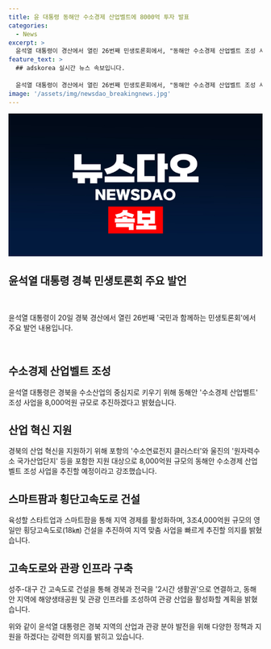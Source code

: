 ```yaml
---
title: 윤 대통령 동해안 수소경제 산업벨트에 8000억 투자 발표
categories:
  - News
excerpt: >
  윤석열 대통령이 경산에서 열린 26번째 민생토론회에서, "동해안 수소경제 산업벨트 조성 사업을 통해 경북을 수소산업의 허브로 키우겠다"고 밝혔다. 이를 통해 영일만 횡단고속도로 건설과 경북-대구 통합을 지원하겠다고 약속했으며, SMR 국가산업단지 조성과 스마트팜 육성, 고속도로와 국도 확장 등에도 힘을 실을 것을 강조했다. 또한, 구미산업단지를 반도체 소재부품 생산 거점으로 육성하고, 동해안 지역에 관광 인프라를 적극 지원할 것이라고 밝혔다.
feature_text: >
  ## adskorea 실시간 뉴스 속보입니다.

  윤석열 대통령이 경산에서 열린 26번째 민생토론회에서, "동해안 수소경제 산업벨트 조성 사업을 통해 경북을 수소산업의 허브로 키우겠다"고 밝혔다. 이를 통해 영일만 횡단고속도로 건설과 경북-대구 통합을 지원하겠다고 약속했으며, SMR 국가산업단지 조성과 스마트팜 육성, 고속도로와 국도 확장 등에도 힘을 실을 것을 강조했다. 또한, 구미산업단지를 반도체 소재부품 생산 거점으로 육성하고, 동해안 지역에 관광 인프라를 적극 지원할 것이라고 밝혔다.
image: '/assets/img/newsdao_breakingnews.jpg'
---
```


<p><img src="/assets/img/newsdao_breakingnews.jpg" alt="adskorea 속보" /></p>

<h2 data-ke-size="size26">윤석열 대통령 경북 민생토론회 주요 발언</h2>

<p data-ke-size="size16">&nbsp;</p>

<p>윤석열 대통령이 20일 경북 경산에서 열린 26번째 '국민과 함께하는 민생토론회'에서 주요 발언 내용입니다.</p>

<p data-ke-size="size16">&nbsp;</p>

<h2>수소경제 산업벨트 조성</h2>

<p>윤석열 대통령은 경북을 수소산업의 중심지로 키우기 위해 동해안 '수소경제 산업벨트' 조성 사업을 8,000억원 규모로 추진하겠다고 밝혔습니다.</p>

<h2>산업 혁신 지원</h2>

<p>경북의 산업 혁신을 지원하기 위해 포항의 '수소연료전지 클러스터'와 울진의 '원자력수소 국가산업단지' 등을 포함한 지원 대상으로 8,000억원 규모의 동해안 수소경제 산업벨트 조성 사업을 추진할 예정이라고 강조했습니다.</p>

<h2>스마트팜과 횡단고속도로 건설</h2>

<p>육성할 스타트업과 스마트팜을 통해 지역 경제를 활성화하며, 3조4,000억원 규모의 영일만 횡당고속도로(18㎞) 건설을 추진하여 지역 맞춤 사업을 빠르게 추진할 의지를 밝혔습니다.</p>

<h2>고속도로와 관광 인프라 구축</h2>

<p>성주-대구 간 고속도로 건설을 통해 경북과 전국을 '2시간 생활권'으로 연결하고, 동해안 지역에 해양생태공원 및 관광 인프라를 조성하여 관광 산업을 활성화할 계획을 밝혔습니다.</p>

<p>위와 같이 윤석열 대통령은 경북 지역의 산업과 관광 분야 발전을 위해 다양한 정책과 지원을 하겠다는 강력한 의지를 밝히고 있습니다.</p>

